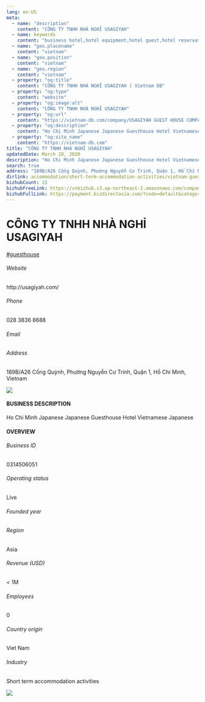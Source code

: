 ```yaml
---
lang: en-US
meta:
  - name: "description"
    content: "CÔNG TY TNHH NHÀ NGHỈ USAGIYAH"
  - name: keywords
    content: "business hotel,hotel equipment,hotel guest,hotel reservation,hotels,leisure hotel,membership,on site,resort,resort hotels,tourism,travelers,vacation,vacation,vacation,vietnam-guesthouse-companies"
  - name: "geo.placename"
    content: "vietnam"
  - name: "geo.position"
    content: "vietnam"
  - name: "geo.region"
    content: "vietnam"
  - property: "og:title"
    content: "CÔNG TY TNHH NHÀ NGHỈ USAGIYAH | Vietnam DB"
  - property: "og:type"
    content: "website"
  - property: "og:image:alt"
    content: "CÔNG TY TNHH NHÀ NGHỈ USAGIYAH"
  - property: "og:url"
    content: "https://vietnam-db.com/company/USAGIYAH GUEST HOUSE COMPANY LIMITED-2744157"
  - property: "og:description"
    content: "Ho Chi Minh Japanese Japanese Guesthouse Hotel Vietnamese Japanese"
  - property: "og:site_name"
    content: "https://vietnam-db.com"
title: "CÔNG TY TNHH NHÀ NGHỈ USAGIYAH"
updatedDate: March 28, 2020
description: "Ho Chi Minh Japanese Japanese Guesthouse Hotel Vietnamese Japanese"
search: true
address: "189B/A26 Cống Quỳnh, Phường Nguyễn Cư Trinh, Quận 1, Hồ Chí Minh, Vietnam"
dirlink: accommodation/short-term-accommodation-activities/vietnam-guesthouse-companies
bizhubCount: 15
bizhubFreeLink: https://vnbizhub.s3.ap-northeast-2.amazonaws.com/companies/vietnam-guesthouse-companies_preview.xlsx
bizhubFullLink: https://payment.bizdirectasia.com/?code=default&category=bizhub&item=vietnam-guesthouse-companies&redirect=https://vietnam-db.com
---
```



<div class="bd-item">
    <div class="item-content">
        <div class="detail-title-wrap">
            <h1 class="detail-title">
                CÔNG TY TNHH NHÀ NGHỈ USAGIYAH
            </h1>
        </div>
		<div class="detail-tagslist"><a href="/accommodation/short-term-accommodation-activities/tags/guesthouse" class="detail-tagitem">#guesthouse</a></div>
        <h6 class="bd-label">Website</h6>
        <p>http://usagiyah.com/</p>
		<h6 class="bd-label">Phone</h6>
        <p>028 3836 8688</p>
        <h6 class="bd-label">Email</h6>
        <p><a class="textColorPrimary" href="#"></a></p>
        <h6 class="bd-label">Address</h6>
        <p>189B/A26 Cống Quỳnh, Phường Nguyễn Cư Trinh, Quận 1, Hồ Chí Minh, Vietnam</p>
    </div>
</div>

<div class="banner-wrap text-center"><a href="" class="banner-link"><img src="/assets/vndb.com/BannerAds2.jpg" class="banner-img"></a></div>

<div class="bd-item">
    <div class="item-content">
        <h4 class="textColorPrimary item-title">BUSINESS DESCRIPTION</h4>
        <p>Ho Chi Minh Japanese Japanese Guesthouse Hotel Vietnamese Japanese</p>
    </div>
</div>

<div class="bd-item">
    <div class="item-content">
        <h4 class="textColorPrimary item-title">OVERVIEW</h4>
        <div class="item-info">
            <h6 class="bd-label">Business ID</h6>
            <p>0314506051</p>
        </div>
        <div class="item-info">
            <h6 class="bd-label">Operating status</h6>
            <p>Live<small class="bd-status_dot live"></small></p>
        </div>
        <div class="item-info">
            <h6 class="bd-label">Founded year</h6>
            <p></p>
        </div>
        <div class="item-info">
            <h6 class="bd-label">Region</h6>
            <p>Asia</p>
        </div>
        <div class="item-info">
            <h6 class="bd-label">Revenue (USD)</h6>
            <p>&lt; 1M</p>
        </div>
        <div class="item-info">
            <h6 class="bd-label">Employees</h6>
            <p>0</p>
        </div>
        <div class="item-info">
            <h6 class="bd-label">Country origin</h6>
            <p>Viet Nam</p>
        </div>
        <div class="item-info">
            <h6 class="bd-label">Industry</h6>
            <p>Short term accommodation activities</p>
        </div>
    </div>
</div>

<div class="banner-wrap text-center"><a href="" class="banner-link"><img src="/assets/vndb.com/BannerAd_04_728x90.jpg" class="banner-img"></a></div>

<CustomPopup popupTitle="ENTER EMAIL TO DOWNLOAD" popupSubTitle="The companies data will be sent to your inbox. Please enter your email." :free="this.$frontmatter.bizhubFreeLink" :paid="this.$frontmatter.bizhubFullLink" :count="this.$frontmatter.bizhubCount"/>

